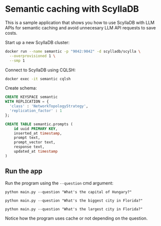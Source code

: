 # Semantic caching with ScyllaDB
This is a sample application that shows you how to use ScyllaDB with LLM APIs for semantic caching and avoid unnecesary LLM API requests to save costs.

Start up a new ScyllaDB cluster:
```bash
docker run --name semantic -p "9042:9042" -d scylladb/scylla \
  --overprovisioned 1 \
  --smp 1
```

Connect to ScyllaDB using CQLSH:
```bash
docker exec -it semantic cqlsh
```

Create schema:
```sql
CREATE KEYSPACE semantic
WITH REPLICATION = {
  'class' : 'NetworkTopologyStrategy',
  'replication_factor' : 1
};

CREATE TABLE semantic.prompts (
    id uuid PRIMARY KEY,
    inserted_at timestamp,
    prompt text,
    prompt_vector text,
    response text,
    updated_at timestamp
)
```

## Run the app
Run the program using the `--question` cmd argument:
```
python main.py --question "What's the capital of Hungary?"

python main.py --question "What's the biggest city in Florida?"

python main.py --question "What's the largest city in Florida?"
```

Notice how the program uses cache or not depending on the question.

